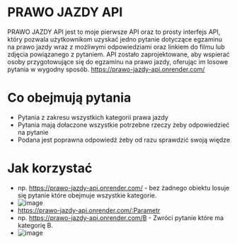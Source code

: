 # PRAWO JAZDY API
PRAWO JAZDY API jest to moje pierwsze API oraz to prosty interfejs API, który pozwala użytkownikom uzyskać jedno pytanie dotyczące egzaminu na prawo jazdy wraz z możliwymi odpowiedziami oraz linkiem do filmu lub zdjęcia powiązanego z pytaniem. API zostało zaprojektowane, aby wspierać osoby przygotowujące się do egzaminu na prawo jazdy, oferując im losowe pytania w wygodny sposób.
https://prawo-jazdy-api.onrender.com/
# Co obejmują pytania
- Pytania z zakresu wszystkich kategorii prawa jazdy
- Pytania mają dołaczone wszystkie potrzebne rzeczy żeby odpowiedzieć na pytanie
- Podana jest poprawna odpowiedź żeby od razu sprawdzić swoją więdze
# Jak korzystać
- np. https://prawo-jazdy-api.onrender.com/ - bez żadnego obiektu losuje się pytanie które obejmuje wszystkie kategorie.
- ![image](https://github.com/slodkiadrianek/PRAWO-JAZDY-API/assets/136102234/5d85b91c-8fef-47d1-8ace-f32a6c3f8a60)
- https://prawo-jazdy-api.onrender.com/:Parametr
- np. https://prawo-jazdy-api.onrender.com/B - Zwróci pytanie które ma kategorię B.
- ![image](https://github.com/slodkiadrianek/PRAWO-JAZDY-API/assets/136102234/aa4e0423-c29b-4785-98fc-f795de660c9e)


